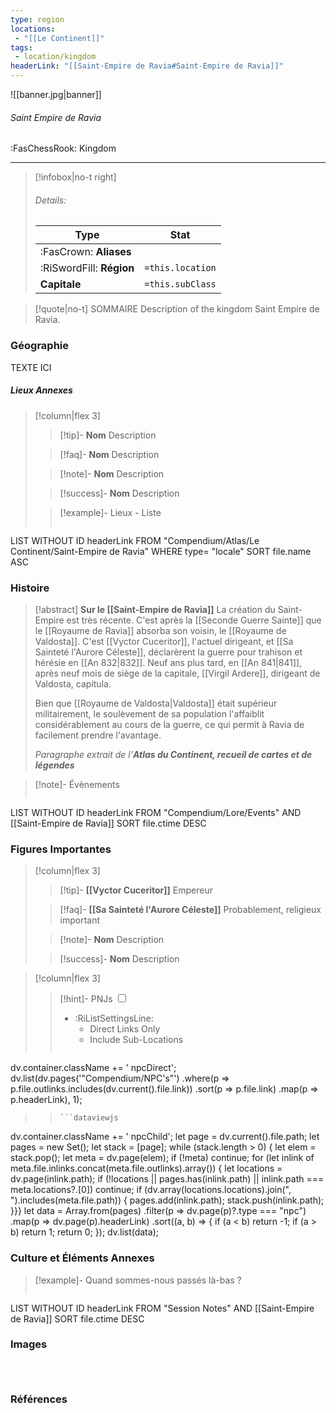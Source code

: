 ```yaml
---
type: region
locations:
 - "[[Le Continent]]"
tags:
 - location/kingdom
headerLink: "[[Saint-Empire de Ravia#Saint-Empire de Ravia]]"
---
```


![[banner.jpg|banner]]
###### Saint Empire de Ravia
<span class="sub2">:FasChessRook: Kingdom</span>
___

> [!infobox|no-t right]
> ###### Details:
> | Type | Stat |
> | ---- | ---- |
> | :FasCrown: **Aliases**   |  |
> | :RiSwordFill: **Région** |  `=this.location`|
> | **Capitale** |  `=this.subClass`|

> [!quote|no-t] SOMMAIRE
>Description of the kingdom Saint Empire de Ravia.

### Géographie
TEXTE ICI

##### Lieux Annexes
> [!column|flex 3]
>
> > [!tip]- **Nom**
> > Description
>
> > [!faq]- **Nom**
> > Description
>
> > [!note]- **Nom**
> > Description
>
> > [!success]- **Nom**
> > Description
>
>> [!example]- Lieux - Liste
>>```dataview
LIST WITHOUT ID headerLink
FROM "Compendium/Atlas/Le Continent/Saint-Empire de Ravia"
WHERE type= "locale"
SORT file.name ASC

### Histoire
> [!abstract] **Sur le [[Saint-Empire de Ravia]]**
> La création du Saint-Empire est très récente. C'est après la [[Seconde Guerre Sainte]] que le [[Royaume de Ravia]] absorba son voisin, le [[Royaume de Valdosta]].
> C'est [[Vyctor Cuceritor]], l'actuel dirigeant, et [[Sa Sainteté l'Aurore Céleste]], déclarèrent la guerre pour trahison et hérésie en [[An 832|832]].
> Neuf ans plus tard, en [[An 841|841]], après neuf mois de siège de la capitale, [[Virgil Ardere]], dirigeant de Valdosta, capitula.
> 
> Bien que [[Royaume de Valdosta|Valdosta]] était supérieur militairement, le soulèvement de sa population l'affaiblit considérablement au cours de la guerre, ce qui permit à Ravia de facilement prendre l'avantage.
> 
> *Paragraphe extrait de l'__Atlas du Continent, recueil de cartes et de légendes__*

> [!note]- Évènements
>```dataview
LIST WITHOUT ID headerLink
FROM "Compendium/Lore/Events" AND [[Saint-Empire de Ravia]]
SORT file.ctime DESC

### Figures Importantes
> [!column|flex 3]
> 
> > [!tip]- **[[Vyctor Cuceritor]]**
> > Empereur
>
> > [!faq]- **[[Sa Sainteté l'Aurore Céleste]]**
> > Probablement, religieux important
>
> > [!note]- **Nom**
> > Description
>
> > [!success]- **Nom**
> > Description

> [!column|flex 3]
> > [!hint]-  PNJs
> > <input type="checkbox" id="npc"/><ul class="sortMenu"><li class="sortIcon">:RiListSettingsLine:<ul class="dropdown npcedit"><li><label for="npc" class="directLabel active">Direct Links Only</label></li><li><label for="npc" class="childLabel">Include Sub-Locations</label></li></ul></li></ul>
> >```dataviewjs
dv.container.className += ' npcDirect';
dv.list(dv.pages('"Compendium/NPC\'s"')
 .where(p => p.file.outlinks.includes(dv.current().file.link))
.sort(p => p.file.link)
.map(p => p.headerLink), 1);
>>```
>>```dataviewjs
dv.container.className += ' npcChild';
let page = dv.current().file.path;
let pages = new Set();
let stack = [page];
while (stack.length > 0) {
let elem = stack.pop();
let meta = dv.page(elem);
if (!meta) continue;
for (let inlink of meta.file.inlinks.concat(meta.file.outlinks).array()) {
let locations = dv.page(inlink.path);
if (!locations || pages.has(inlink.path) || inlink.path === meta.locations?.[0]) continue;
 if (dv.array(locations.locations).join(", ").includes(meta.file.path)) {
 pages.add(inlink.path);
 stack.push(inlink.path);
}}}
let data = Array.from(pages)
.filter(p => dv.page(p)?.type === "npc")
.map(p => dv.page(p).headerLink)
.sort((a, b) => {
if (a < b) return -1;
if (a > b) return 1;
return 0;
});
dv.list(data);


### Culture et Éléments Annexes
> [!example]- Quand sommes-nous passés là-bas ?
>```dataview
LIST WITHOUT ID headerLink
FROM "Session Notes" AND [[Saint-Empire de Ravia]]
SORT file.ctime DESC


### Images
```image-layout-masonry-3



```

### Références




